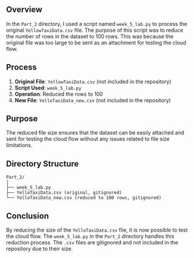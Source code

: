 ## Overview
In the `Part_2` directory, I used a script named `week_5_lab.py` to process the original `YellowTaxiData.csv` file. The purpose of this script was to reduce the number of rows in the dataset to 100 rows. This was because the original file was too large to be sent as an attachment for testing the cloud flow.

## Process
1. **Original File**: `YellowTaxiData.csv` (not included in the repository)
2. **Script Used**: `week_5_lab.py`
3. **Operation**: Reduced the rows to 100
4. **New File**: `YelloTaxiData_new.csv` (not included in the repository)

## Purpose
The reduced file size ensures that the dataset can be easily attached and sent for testing the cloud flow without any issues related to file size limitations.

## Directory Structure
```
Part_2/
│
├── week_5_lab.py
├── YelloTaxiData.csv (original, gitignored)
└── YelloTaxiData_new.csv (reduced to 100 rows, gitignored)
```
## Conclusion
By reducing the size of the `YelloTaxiData.csv` file, it is now possible to test the cloud flow. The `week_5_lab.py` in the `Part_2` directory handles this reduction process. The `.csv` files are gitignored and not included in the repository due to their size.